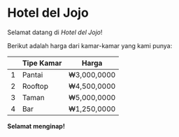 # Hotel del Jojo
Selamat datang di *Hotel del Jojo*!  

Berikut adalah harga dari kamar-kamar yang kami punya:

||Tipe Kamar|Harga|
|--|----|----|  
|1|Pantai|₩3,000,0000|  
|2|Rooftop|₩4,500,0000|  
|3|Taman|₩5,000,0000|  
|4|Bar|₩1,250,0000|  

**Selamat menginap!**